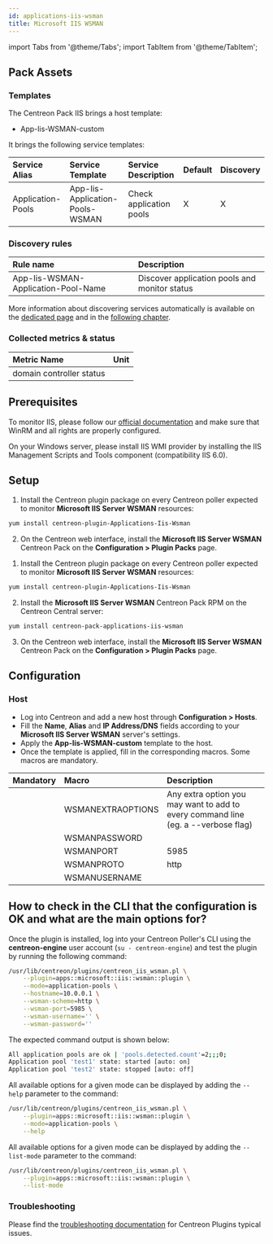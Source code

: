 ```yaml
---
id: applications-iis-wsman
title: Microsoft IIS WSMAN
---
```


import Tabs from '@theme/Tabs';
import TabItem from '@theme/TabItem';

## Pack Assets

### Templates

The Centreon Pack IIS brings a host template:

* App-Iis-WSMAN-custom

It brings the following service templates:

| Service Alias     | Service Template                | Service Description     | Default | Discovery |
|:------------------|:--------------------------------|:------------------------|:--------|:----------|
| Application-Pools | App-Iis-Application-Pools-WSMAN | Check application pools | X       | X         |

### Discovery rules

<Tabs groupId="sync">
<TabItem value="Service" label="Service">

| Rule name                           | Description                                   |
|:------------------------------------|:----------------------------------------------|
| App-Iis-WSMAN-Application-Pool-Name | Discover application pools and monitor status |

More information about discovering services automatically is available on the [dedicated page](/docs/monitoring/discovery/services-discovery)
and in the [following chapter](/docs/monitoring/discovery/services-discovery/#discovery-rules).

</TabItem>
</Tabs>

### Collected metrics & status

<Tabs groupId="metrics">
<TabItem value="Dcdiag" label="Dcdiag">

| Metric Name              | Unit  |
|:-------------------------|:------|
| domain controller status |       |

</TabItem>
</Tabs>

## Prerequisites

To monitor IIS, please follow our [official documentation](../getting-started/how-to-guides/windows-winrm-wsman-tutorial.md) and make sure that WinRM and all rights are properly configured.

On your Windows server, please install IIS WMI provider by installing the IIS Management Scripts and Tools component (compatibility IIS 6.0).

## Setup

<Tabs groupId="sync">
<TabItem value="Online License" label="Online License">

1. Install the Centreon plugin package on every Centreon poller expected to monitor **Microsoft IIS Server WSMAN** resources:

```bash
yum install centreon-plugin-Applications-Iis-Wsman
```

2. On the Centreon web interface, install the **Microsoft IIS Server WSMAN** Centreon Pack on the **Configuration > Plugin Packs** page.

</TabItem>

<TabItem value="Offline License" label="Offline License">

1. Install the Centreon plugin package on every Centreon poller expected to monitor **Microsoft IIS Server WSMAN** resources:

```bash
yum install centreon-plugin-Applications-Iis-Wsman
```

2. Install the **Microsoft IIS Server WSMAN** Centreon Pack RPM on the Centreon Central server:

```bash
yum install centreon-pack-applications-iis-wsman
```

3. On the Centreon web interface, install the **Microsoft IIS Server WSMAN** Centreon Pack on the **Configuration > Plugin Packs** page.

</TabItem>
</Tabs>

## Configuration

### Host

* Log into Centreon and add a new host through **Configuration > Hosts**.
* Fill the **Name**, **Alias** and **IP Address/DNS** fields according to your **Microsoft IIS Server WSMAN** server's settings.
* Apply the **App-Iis-WSMAN-custom** template to the host.
* Once the template is applied, fill in the corresponding macros. Some macros are mandatory.

| Mandatory   | Macro             | Description                                                                            |
|:------------|:------------------|:---------------------------------------------------------------------------------------|
|             | WSMANEXTRAOPTIONS | Any extra option you may want to add to every command line (eg. a --verbose flag)     |
|             | WSMANPASSWORD     |                                                                                        |
|             | WSMANPORT         | 5985                                                                                   |
|             | WSMANPROTO        | http                                                                                   |
|             | WSMANUSERNAME     |                                                                                        |

## How to check in the CLI that the configuration is OK and what are the main options for?

Once the plugin is installed, log into your Centreon Poller's CLI using the
**centreon-engine** user account (`su - centreon-engine`) and test the plugin by
running the following command:

```bash
/usr/lib/centreon/plugins/centreon_iis_wsman.pl \
    --plugin=apps::microsoft::iis::wsman::plugin \
    --mode=application-pools \
    --hostname=10.0.0.1 \
    --wsman-scheme=http \
    --wsman-port=5985 \
    --wsman-username='' \
    --wsman-password=''
```

The expected command output is shown below:

```bash
All application pools are ok | 'pools.detected.count'=2;;;0;
Application pool 'test1' state: started [auto: on]
Application pool 'test2' state: stopped [auto: off]
```

All available options for a given mode can be displayed by adding the
`--help` parameter to the command:

```bash
/usr/lib/centreon/plugins/centreon_iis_wsman.pl \
    --plugin=apps::microsoft::iis::wsman::plugin \
    --mode=application-pools \
    --help
```

All available options for a given mode can be displayed by adding the
`--list-mode` parameter to the command:

```bash
/usr/lib/centreon/plugins/centreon_iis_wsman.pl \
    --plugin=apps::microsoft::iis::wsman::plugin \
    --list-mode
```

### Troubleshooting

Please find the [troubleshooting documentation](../getting-started/how-to-guides/troubleshooting-plugins.md)
for Centreon Plugins typical issues.
